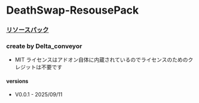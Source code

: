# DeathSwap-ResousePack
### [リソースパック](https://github.com/TVnoob/D_S)
### create by Delta_conveyor
- MIT ライセンスはアドオン自体に内蔵されているのでライセンスのためのクレジットは不要です

#### versions
- V0.0.1 - 2025/09/11